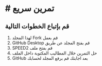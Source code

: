 # # تمرين سريع

##  قم بإتباع الخطوات التالية

1. لهذا المجلد Fork قم بعمل
2. GitHub Desktop قم بفتح المجلد عن طريق  
3. SPEED2 قم بفتح ملف 
4. حل التمرين خلال المطاليب المكتوبة داخل الملف
5. GitHub بعد اجابتك قم برفع المجلد لحسابك


